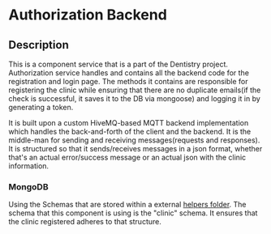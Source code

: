 # Authorization Backend

## Description 
This is a component service that is a part of the Dentistry project. Authorization service handles and contains all the backend code for the registration and login page. The methods it contains are responsible for registering the clinic while ensuring that there are no duplicate emails(if the check is successful, it saves it to the DB via mongoose) and logging it in by generating a token.

It is built upon a custom HiveMQ-based MQTT backend implementation which handles the back-and-forth of the client and the backend. It is the middle-man for sending and receiving messages(requests and responses). It is structured so that it sends/receives messages in a json format, whether that's an actual error/success message or an actual json with the clinic information. 



### MongoDB

Using the Schemas that are stored within a external [helpers folder](https://git.chalmers.se/courses/dit355/dit356-2022/t-7/t7-project/-/tree/main/server/helpers). The schema that this component is using is the "clinic" schema. It ensures that the clinic registered adheres to that structure. 
